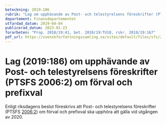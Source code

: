 ```yaml
---
beteckning: 2019:186
rubrik: "Lag om upphävande av Post- och telestyrelsens föreskrifter (PTSFS 2006:2) om förval och prefixval"
departement: Finansdepartementet
utfardad_datum: 2019-04-04
publicerad_datum: 2023-01-23
forarbeten: "Prop. 2018/19:41, bet. 2018/19:TU10, rskr. 2018/19:167"
pdf_url: https://svenskforfattningssamling.se/sites/default/files/sfs/2019-04/SFS2019-186.pdf
---
```


# Lag (2019:186) om upphävande av Post- och telestyrelsens föreskrifter (PTSFS 2006:2) om förval och prefixval

Enligt riksdagens beslut föreskrivs att Post- och telestyrelsens föreskrifter (PTSFS [2006:2](https://selex.se/eli/sfs/2006/2)) om förval och prefixval ska upphöra att gälla vid utgången av 2020.